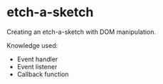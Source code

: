 # etch-a-sketch


Creating an etch-a-sketch with DOM manipulation.

Knowledge used:
- Event handler
- Event listener
- Callback function

